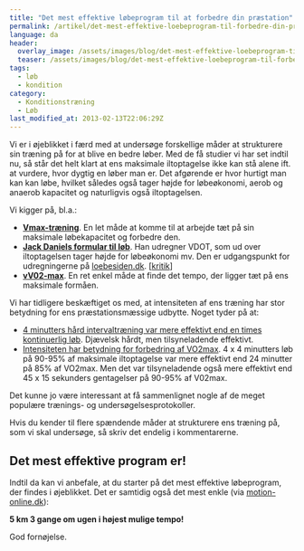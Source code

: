 ```yaml
---
title: "Det mest effektive løbeprogram til at forbedre din præstation"
permalink: /artikel/det-mest-effektive-loebeprogram-til-forbedre-din-praestation
language: da
header:
  overlay_image: /assets/images/blog/det-mest-effektive-loebeprogram-til-forbedre-din-praestation.jpg
  teaser: /assets/images/blog/det-mest-effektive-loebeprogram-til-forbedre-din-praestation.jpg
tags:
  - løb
  - kondition
category:
  - Konditionstræning
  - Løb
last_modified_at: 2013-02-13T22:06:29Z
---
```


Vi er i øjeblikket i færd med at undersøge forskellige måder at strukturere sin træning på for at blive en bedre løber. Med de få studier vi har set indtil nu, så står det helt klart at ens maksimale iltoptagelse ikke kan stå alene ift. at vurdere, hvor dygtig en løber man er. Det afgørende er hvor hurtigt man kan kan løbe, hvilket således også tager højde for løbeøkonomi, aerob og anaerob kapacitet og naturligvis også iltoptagelsen.

Vi kigger på, bl.a.:

- [**Vmax-træning**](http://www.motion-online.dk/konditionstraening/kondition_-_artikler/vmax-traening/). En let måde at komme til at arbejde tæt på sin maksimale løbekapacitet og forbedre den.
- [**Jack Daniels formular til løb**](http://www.simpsonassociatesinc.com/runningmath1.htm). Han udregner VDOT, som ud over iltoptagelsen tager højde for løbeøkonomi mv. Den er udgangspunkt for udregningerne på [loebesiden.dk](http://loebesiden.dk/beregn_tid.php). \[[kritik](http://jaredmcqueen.com/jackdanielsflaw.html)\]
- [**vV02-max**](http://www.runningplanet.com/training/vVO2max-tlimvVO2max.html). En ret enkel måde at finde det tempo, der ligger tæt på ens maksimale formåen.

Vi har tidligere beskæftiget os med, at intensiteten af ens træning har stor betydning for ens præstationsmæssige udbytte. Noget tyder på at:

- [4 minutters hård intervaltræning var mere effektivt end en times kontinuerlig løb](http://www.motionsplan.dk/artikel/4-minutters-haard-intervaltraening-bedre-end-en-times-moderat-loeb). Djævelsk hårdt, men tilsyneladende effektivt.
- [Intensiteten har betydning for forbedring af VO2max](http://www.motion-online.dk/konditionstraening/kondition_-_artikler/intensitetens_betydning_for_forbedring_af_vo2max/). 4 x 4 minutters løb på 90-95% af maksimale iltoptagelse var mere effektivt end 24 minutter på 85% af VO2max. Men det var tilsyneladende også mere effektivt end 45 x 15 sekunders gentagelser på 90-95% af V02max.

Det kunne jo være interessant at få sammenlignet nogle af de meget populære trænings- og undersøgelsesprotokoller.

Hvis du kender til flere spændende måder at strukturere ens træning på, som vi skal undersøge, så skriv det endelig i kommentarerne.

Det mest effektive program er!
------------------------------

Indtil da kan vi anbefale, at du starter på det mest effektive løbeprogram, der findes i øjeblikket. Det er samtidig også det mest enkle (via [motion-online.dk](http://www.motion-online.dk/konditionstraening/kondition_-_artikler/det_mest_effektive_loebeprogram!/)):

**5 km 3 gange om ugen i højest mulige tempo!**

God fornøjelse.
